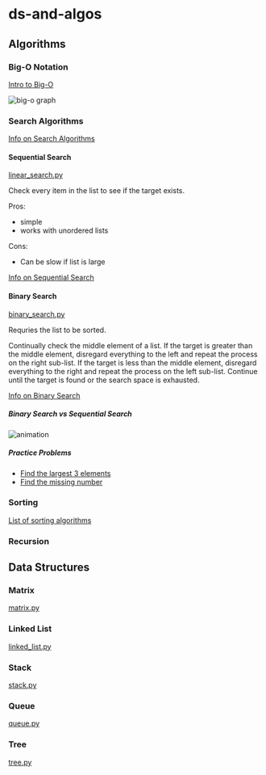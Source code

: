 # ds-and-algos

## Algorithms

### Big-O Notation

[Intro to Big-O](https://dev.to/sarah_chima/the-big-o-notation-an-introduction-34f7)

![big-o graph](https://res.cloudinary.com/practicaldev/image/fetch/s--JlhrS_jk--/c_limit%2Cf_auto%2Cfl_progressive%2Cq_auto%2Cw_800/https://thepracticaldev.s3.amazonaws.com/i/r38ytuycnzi6hd8dnevh.png)

### Search Algorithms

[Info on Search Algorithms](https://www.geeksforgeeks.org/searching-algorithms/)

#### Sequential Search

[linear_search.py](./algorithms/searching/linear_search.py)

Check every item in the list to see if the target exists.

Pros:
- simple
- works with unordered lists

Cons:
- Can be slow if list is large

[Info on Sequential Search](https://www.geeksforgeeks.org/linear-search/)

#### Binary Search

[binary_search.py](./algorithms/searching/binary_search.py)

Requries the list to be sorted.

Continually check the middle element of a list. If the target is greater than the middle
element, disregard everything to the left and repeat the process on the right sub-list. If 
the target is less than the middle element, disregard everything to the right and repeat the
process on the left sub-list. Continue until the target is found or the search space is exhausted.

[Info on Binary Search](https://www.geeksforgeeks.org/binary-search/)

##### Binary Search vs Sequential Search

![animation](https://www.mathwarehouse.com/programming/images/binary-vs-linear-search/binary-and-linear-search-animations.gif)

##### Practice Problems

- [Find the largest 3 elements](https://www.geeksforgeeks.org/find-the-largest-three-elements-in-an-array/)
- [Find the missing number](https://www.geeksforgeeks.org/find-the-missing-number/)

### Sorting

[List of sorting algorithms](https://www.geeksforgeeks.org/sorting-algorithms/)

### Recursion

## Data Structures

### Matrix

[matrix.py](./data_structures/matrix.py)

### Linked List
[linked_list.py](./data_structures/linked_list.py)

### Stack
[stack.py](./data_structures/stack.py)

### Queue
[queue.py](./data_structures/queue.py)

### Tree
[tree.py](./data_structures/tree.py)